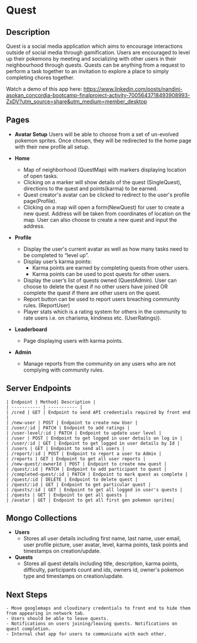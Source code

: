 # Quest

## Description
Quest is a social media application which aims to encourage interactions outside of social media through gamification. Users are encouraged to level up their pokemons by meeting and socializing with other users in their neighbourhood through quests. Quests can be anything from a request to perform a task together to an invitation to explore a place to simply completing chores together.

Watch a demo of this app here: https://www.linkedin.com/posts/nandini-asokan_concordia-bootcamp-finalproject-activity-7005643718493908993-ZxDV?utm_source=share&utm_medium=member_desktop

## Pages
- **Avatar Setup**
Users will be able to choose from a set of un-evolved pokemon sprites. Once chosen, they will be redirected to the home page with their new profile all setup.

- **Home**
    - Map of neighborhood (QuestMap) with markers displaying location of open tasks. 
    - Clicking on a marker will show details of the quest (SingleQuest), directions to the quest and points(karma) to be earned. 
    - Quest creator's avatar can be clicked to redirect to the user's profile page(Profile). 
    - Clicking on a map will open a form(NewQuest) for user to create a new quest. Address will be taken from coordinates of location on the map. User can also choose to create a new quest and input the address.

- **Profile**
    - Display the user's current avatar as well as how many tasks need to be completed to “level up”. 
    - Display user’s karma points:
        - Karma points are earned by completing quests from other users. 
        - Karma points can be used to post quests for other users. 
    - Display the user’s list of quests owned (QuestAdmin). User can choose to delete the quest if no other users have joined OR complete the quest if there are other users on the quest.
    - Report button can be used to report users breaching community rules. (ReportUser)
    - Player stats which is a rating system for others in the community to rate users i.e. on charisma, kindness etc. (UserRatings)). 

- **Leaderboard**
    - Page displaying users with karma points. 

- **Admin**
     - Manage reports from the community on any users who are not complying with community rules.


## Server Endpoints
	| Endpoint | Method| Description |
    | ----------- | ----------- |
    | /cred | GET | Endpoint to send API credentials required by front end |
    | /new-user | POST | Endpoint to create new User |
    | /user/:id | PATCH | Endpoint to add ratings |
    | /user-level/:id | PATCH | Endpoint to update user level |
    | /user | POST | Endpoint to get logged in user details on log in |
    | /user/:id | GET | Endpoint to get logged in user details by Id |
    | /users | GET | Endpoint to send all users |
    | /report/:id | POST | Endpoint to report a user to Admin |
    | /reports | GET | Endpoint to get all user reports |
    | /new-quest/:ownerId | POST | Endpoint to create new quest |
    | /quest/:id | PATCH | Endpoint to add participant to quest |
    | /completed-quest/:id | PATCH | Endpoint to mark quest as complete |
    | /quest/:id | DELETE | Endpoint to delete quest |
    | /quest/:id | GET | Endpoint to get particular quest |
    | /quests/:id | GET | Endpoint to get all logged in user's quests |
    | /quests | GET | Endpoint to get all quests |
    | /avatar | GET | Endpoint to get all first gen pokemon sprites|

## Mongo Collections
- **Users**
    - Stores all user details including first name, last name, user email, user profile picture, user avatar, level, karma points, task points and timestamps on creation/update.
- **Quests**
    - Stores all quest details including title, description, karma points, difficulty, participants count and ids, owners id, owner's pokemon type and timestamps on creation/update.

## Next Steps
    - Move googlemaps and cloudinary credentials to front end to hide them from appearing in network tab.
    - Users should be able to leave quests.
    - Notifications on users joining/leaving quests. Notifications on quest completion.
    - Internal chat app for users to communicate with each other.
